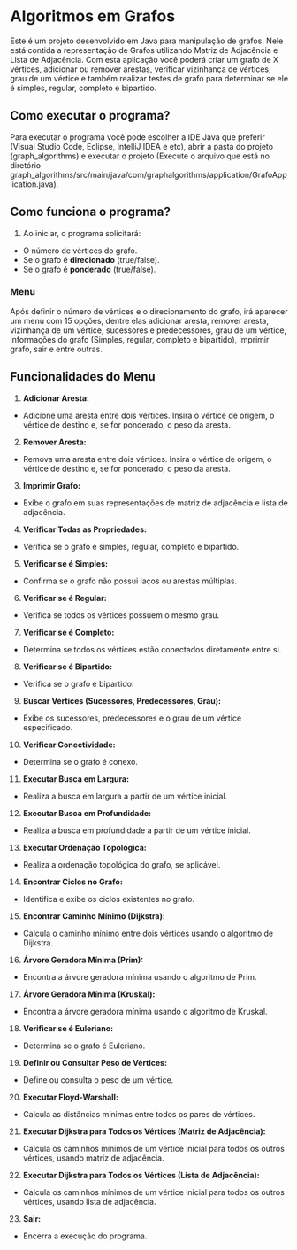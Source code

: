 # Algoritmos em Grafos

Este é um projeto desenvolvido em Java para manipulação de grafos. Nele está contida a representação de Grafos utilizando Matriz de Adjacência e Lista de Adjacência. 
Com esta aplicação você poderá criar um grafo de X vértices, adicionar ou remover arestas, verificar vizinhança de vértices, grau de um vértice e também realizar testes 
de grafo para determinar se ele é simples, regular, completo e bipartido.

## Como executar o programa?

Para executar o programa você pode escolher a IDE Java que preferir (Visual Studio Code, Eclipse, IntelliJ IDEA e etc), abrir a pasta do projeto (graph_algorithms) e executar
o projeto (Execute o arquivo que está no diretório graph_algorithms/src/main/java/com/graphalgorithms/application/GrafoApplication.java).

## Como funciona o programa?

1. Ao iniciar, o programa solicitará:
- O número de vértices do grafo.
- Se o grafo é **direcionado** (true/false).
- Se o grafo é **ponderado** (true/false).

### Menu

Após definir o número de vértices e o direcionamento do grafo, irá aparecer um menu com 15 opções, dentre elas adicionar aresta, remover aresta, vizinhança de um vértice, sucessores e
predecessores, grau de um vértice, informações do grafo (Simples, regular, completo e bipartido), imprimir grafo, sair e entre outras.


## Funcionalidades do Menu

1. **Adicionar Aresta:**
- Adicione uma aresta entre dois vértices. Insira o vértice de origem, o vértice de destino e, se for ponderado, o peso da aresta.

2. **Remover Aresta:**
- Remova uma aresta entre dois vértices. Insira o vértice de origem, o vértice de destino e, se for ponderado, o peso da aresta.

3. **Imprimir Grafo:**
- Exibe o grafo em suas representações de matriz de adjacência e lista de adjacência.

4. **Verificar Todas as Propriedades:**
- Verifica se o grafo é simples, regular, completo e bipartido.

5. **Verificar se é Simples:**
- Confirma se o grafo não possui laços ou arestas múltiplas.

6. **Verificar se é Regular:**
- Verifica se todos os vértices possuem o mesmo grau.

7. **Verificar se é Completo:**
- Determina se todos os vértices estão conectados diretamente entre si.

8. **Verificar se é Bipartido:**
- Verifica se o grafo é bipartido.

9. **Buscar Vértices (Sucessores, Predecessores, Grau):**
- Exibe os sucessores, predecessores e o grau de um vértice especificado.

10. **Verificar Conectividade:**
 - Determina se o grafo é conexo.

11. **Executar Busca em Largura:**
 - Realiza a busca em largura a partir de um vértice inicial.

12. **Executar Busca em Profundidade:**
 - Realiza a busca em profundidade a partir de um vértice inicial.

13. **Executar Ordenação Topológica:**
 - Realiza a ordenação topológica do grafo, se aplicável.

14. **Encontrar Ciclos no Grafo:**
 - Identifica e exibe os ciclos existentes no grafo.

15. **Encontrar Caminho Mínimo (Dijkstra):**
 - Calcula o caminho mínimo entre dois vértices usando o algoritmo de Dijkstra.

16. **Árvore Geradora Mínima (Prim):**
 - Encontra a árvore geradora mínima usando o algoritmo de Prim.

17. **Árvore Geradora Mínima (Kruskal):**
 - Encontra a árvore geradora mínima usando o algoritmo de Kruskal.

18. **Verificar se é Euleriano:**
 - Determina se o grafo é Euleriano.

19. **Definir ou Consultar Peso de Vértices:**
 - Define ou consulta o peso de um vértice.

20. **Executar Floyd-Warshall:**
 - Calcula as distâncias mínimas entre todos os pares de vértices.

21. **Executar Dijkstra para Todos os Vértices (Matriz de Adjacência):**
 - Calcula os caminhos mínimos de um vértice inicial para todos os outros vértices, usando matriz de adjacência.

22. **Executar Dijkstra para Todos os Vértices (Lista de Adjacência):**
 - Calcula os caminhos mínimos de um vértice inicial para todos os outros vértices, usando lista de adjacência.

23. **Sair:**
 - Encerra a execução do programa.
